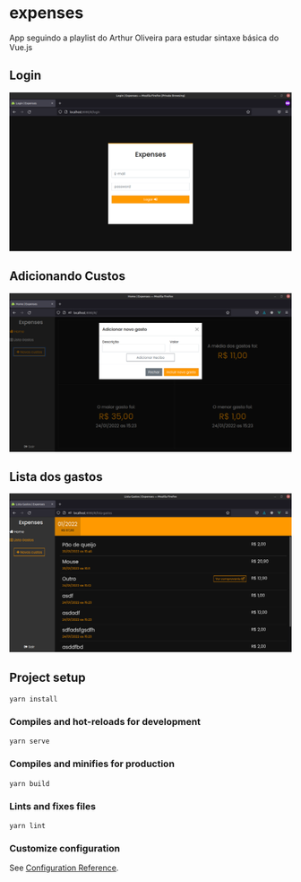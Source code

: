 # expenses

App seguindo a playlist do Arthur Oliveira para estudar sintaxe básica do Vue.js

## Login
![Alt text](https://raw.githubusercontent.com/Rhuan-Rodrigues1/expenses_app/main/img/Login.png)

## Adicionando Custos
![Alt text](https://raw.githubusercontent.com/Rhuan-Rodrigues1/expenses_app/main/img/AddCustos.png)

## Lista dos gastos
![Alt text](https://raw.githubusercontent.com/Rhuan-Rodrigues1/expenses_app/main/img/ListGastos.png)

## Project setup
```
yarn install
```

### Compiles and hot-reloads for development
```
yarn serve
```

### Compiles and minifies for production
```
yarn build
```

### Lints and fixes files
```
yarn lint
```

### Customize configuration
See [Configuration Reference](https://cli.vuejs.org/config/).
